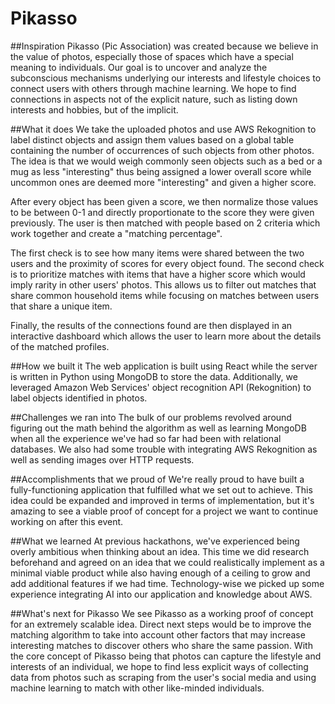 # Pikasso

##Inspiration
Pikasso (Pic Association) was created because we believe in the value of photos, especially those of spaces which have a special meaning to individuals. Our goal is to uncover and analyze the subconscious mechanisms underlying our interests and lifestyle choices to connect users with others through machine learning. We hope to find connections in aspects not of the explicit nature, such as listing down interests and hobbies, but of the implicit.

##What it does
We take the uploaded photos and use AWS Rekognition to label distinct objects and assign them values based on a global table containing the number of occurrences of such objects from other photos. The idea is that we would weigh commonly seen objects such as a bed or a mug as less "interesting" thus being assigned a lower overall score while uncommon ones are deemed more "interesting" and given a higher score.

After every object has been given a score, we then normalize those values to be between 0-1 and directly proportionate to the score they were given previously. The user is then matched with people based on 2 criteria which work together and create a "matching percentage".

The first check is to see how many items were shared between the two users and the proximity of scores for every object found. The second check is to prioritize matches with items that have a higher score which would imply rarity in other users' photos. This allows us to filter out matches that share common household items while focusing on matches between users that share a unique item.

Finally, the results of the connections found are then displayed in an interactive dashboard which allows the user to learn more about the details of the matched profiles.

##How we built it
The web application is built using React while the server is written in Python using MongoDB to store the data. Additionally, we leveraged Amazon Web Services' object recognition API (Rekognition) to label objects identified in photos.

##Challenges we ran into
The bulk of our problems revolved around figuring out the math behind the algorithm as well as learning MongoDB when all the experience we've had so far had been with relational databases. We also had some trouble with integrating AWS Rekognition as well as sending images over HTTP requests.

##Accomplishments that we proud of
We're really proud to have built a fully-functioning application that fulfilled what we set out to achieve. This idea could be expanded and improved in terms of implementation, but it's amazing to see a viable proof of concept for a project we want to continue working on after this event.

##What we learned
At previous hackathons, we've experienced being overly ambitious when thinking about an idea. This time we did research beforehand and agreed on an idea that we could realistically implement as a minimal viable product while also having enough of a ceiling to grow and add additional features if we had time. Technology-wise we picked up some experience integrating AI into our application and knowledge about AWS.

##What's next for Pikasso
We see Pikasso as a working proof of concept for an extremely scalable idea. Direct next steps would be to improve the matching algorithm to take into account other factors that may increase interesting matches to discover others who share the same passion. With the core concept of Pikasso being that photos can capture the lifestyle and interests of an individual, we hope to find less explicit ways of collecting data from photos such as scraping from the user's social media and using machine learning to match with other like-minded individuals.
